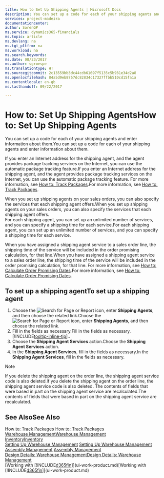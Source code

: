 ```yaml
---
title: How to Set Up Shipping Agents | Microsoft Docs
description: You can set up a code for each of your shipping agents and enter information about them.
services: project-madeira
documentationcenter: 
author: SorenGP
ms.service: dynamics365-financials
ms.topic: article
ms.devlang: na
ms.tgt_pltfrm: na
ms.workload: na
ms.search.keywords: 
ms.date: 08/23/2017
ms.author: sgroespe
ms.translationtype: HT
ms.sourcegitcommit: 2c13559bb3dc44cdb61697f5135c5b931e34d2a8
ms.openlocfilehash: 84a5d9eb8757dc82834c17327ffbb510cd15fa1a
ms.contentlocale: en-gb
ms.lasthandoff: 09/22/2017

---
```

# <a name="how-to-set-up-shipping-agents"></a><span data-ttu-id="c8db5-103">How to: Set Up Shipping Agents</span><span class="sxs-lookup"><span data-stu-id="c8db5-103">How to: Set Up Shipping Agents</span></span>
<span data-ttu-id="c8db5-104">You can set up a code for each of your shipping agents and enter information about them.</span><span class="sxs-lookup"><span data-stu-id="c8db5-104">You can set up a code for each of your shipping agents and enter information about them.</span></span>  

<span data-ttu-id="c8db5-105">If you enter an Internet address for the shipping agent, and the agent provides package tracking services on the Internet, you can use the automatic package tracking feature.</span><span class="sxs-lookup"><span data-stu-id="c8db5-105">If you enter an Internet address for the shipping agent, and the agent provides package tracking services on the Internet, you can use the automatic package tracking feature.</span></span> <span data-ttu-id="c8db5-106">For more information, see [How to: Track Packages](sales-how-track-packages.md).</span><span class="sxs-lookup"><span data-stu-id="c8db5-106">For more information, see [How to: Track Packages](sales-how-track-packages.md).</span></span>

<span data-ttu-id="c8db5-107">When you set up shipping agents on your sales orders, you can also specify the services that each shipping agent offers.</span><span class="sxs-lookup"><span data-stu-id="c8db5-107">When you set up shipping agents on your sales orders, you can also specify the services that each shipping agent offers.</span></span>  
<span data-ttu-id="c8db5-108">For each shipping agent, you can set up an unlimited number of services, and you can specify a shipping time for each service.</span><span class="sxs-lookup"><span data-stu-id="c8db5-108">For each shipping agent, you can set up an unlimited number of services, and you can specify a shipping time for each service.</span></span>  

<span data-ttu-id="c8db5-109">When you have assigned a shipping agent service to a sales order line, the shipping time of the service will be included in the order promising calculation, for that line.</span><span class="sxs-lookup"><span data-stu-id="c8db5-109">When you have assigned a shipping agent service to a sales order line, the shipping time of the service will be included in the order promising calculation, for that line.</span></span> <span data-ttu-id="c8db5-110">For more information, see [How to: Calculate Order Promising Dates](sales-how-to-calculate-order-promising-dates.md).</span><span class="sxs-lookup"><span data-stu-id="c8db5-110">For more information, see [How to: Calculate Order Promising Dates](sales-how-to-calculate-order-promising-dates.md).</span></span>

## <a name="to-set-up-a-shipping-agent"></a><span data-ttu-id="c8db5-111">To set up a shipping agent</span><span class="sxs-lookup"><span data-stu-id="c8db5-111">To set up a shipping agent</span></span>  
1.  <span data-ttu-id="c8db5-112">Choose the ![Search for Page or Report](media/ui-search/search_small.png "Search for Page or Report icon") icon, enter **Shipping Agents**, and then choose the related link.</span><span class="sxs-lookup"><span data-stu-id="c8db5-112">Choose the ![Search for Page or Report](media/ui-search/search_small.png "Search for Page or Report icon") icon, enter **Shipping Agents**, and then choose the related link.</span></span>  
2.  <span data-ttu-id="c8db5-113">Fill in the fields as necessary.</span><span class="sxs-lookup"><span data-stu-id="c8db5-113">Fill in the fields as necessary.</span></span> [!INCLUDE[tooltip-inline-tip](includes/tooltip-inline-tip_md.md)]<span data-ttu-id="c8db5-114">.</span><span class="sxs-lookup"><span data-stu-id="c8db5-114">.</span></span>  
3.  <span data-ttu-id="c8db5-115">Choose the **Shipping Agent Services** action.</span><span class="sxs-lookup"><span data-stu-id="c8db5-115">Choose the **Shipping Agent Services** action.</span></span>
4. <span data-ttu-id="c8db5-116">In the **Shipping Agent Services**, fill in the fields as necessary.</span><span class="sxs-lookup"><span data-stu-id="c8db5-116">In the **Shipping Agent Services**, fill in the fields as necessary.</span></span>

> [!NOTE]  
>  <span data-ttu-id="c8db5-117">If you delete the shipping agent on the order line, the shipping agent service code is also deleted.</span><span class="sxs-lookup"><span data-stu-id="c8db5-117">If you delete the shipping agent on the order line, the shipping agent service code is also deleted.</span></span> <span data-ttu-id="c8db5-118">The contents of fields that were based in part on the shipping agent service are recalculated.</span><span class="sxs-lookup"><span data-stu-id="c8db5-118">The contents of fields that were based in part on the shipping agent service are recalculated.</span></span>  

## <a name="see-also"></a><span data-ttu-id="c8db5-119">See Also</span><span class="sxs-lookup"><span data-stu-id="c8db5-119">See Also</span></span>
<span data-ttu-id="c8db5-120">[How to: Track Packages](sales-how-track-packages.md)  </span><span class="sxs-lookup"><span data-stu-id="c8db5-120">[How to: Track Packages](sales-how-track-packages.md)  </span></span>  
[<span data-ttu-id="c8db5-121">Warehouse Management</span><span class="sxs-lookup"><span data-stu-id="c8db5-121">Warehouse Management</span></span>](warehouse-manage-warehouse.md)  
[<span data-ttu-id="c8db5-122">Inventory</span><span class="sxs-lookup"><span data-stu-id="c8db5-122">Inventory</span></span>](inventory-manage-inventory.md)  
<span data-ttu-id="c8db5-123">[Setting Up Warehouse Management](warehouse-setup-warehouse.md)   </span><span class="sxs-lookup"><span data-stu-id="c8db5-123">[Setting Up Warehouse Management](warehouse-setup-warehouse.md)   </span></span>  
<span data-ttu-id="c8db5-124">[Assembly Management](assembly-assemble-items.md)  </span><span class="sxs-lookup"><span data-stu-id="c8db5-124">[Assembly Management](assembly-assemble-items.md)  </span></span>  
[<span data-ttu-id="c8db5-125">Design Details: Warehouse Management</span><span class="sxs-lookup"><span data-stu-id="c8db5-125">Design Details: Warehouse Management</span></span>](design-details-warehouse-management.md)  
<span data-ttu-id="c8db5-126">[Working with [!INCLUDE[d365fin](includes/d365fin_md.md)]](ui-work-product.md)</span><span class="sxs-lookup"><span data-stu-id="c8db5-126">[Working with [!INCLUDE[d365fin](includes/d365fin_md.md)]](ui-work-product.md)</span></span>  

